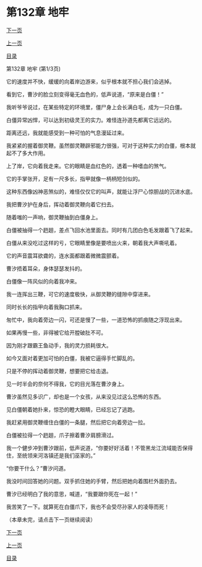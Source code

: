 <h1>第132章   地牢</h1>
            <div><p><a href="./0394_%E7%AC%AC132%E7%AB%A0_%E5%9C%B0%E7%89%A2.md">下一页</a></p><p><a href="./0392_%E7%AC%AC131%E7%AB%A0_%E9%98%B4%E6%B2%9F%E7%BF%BB%E8%88%B9.md">上一页</a></p><p><a href="../">目录</a></p></div>
            <div><p>第132章   地牢 (第1/3页)</p><p>它的速度并不快，缓缓的向着岸边游来，似乎根本就不担心我们会逃掉。</p><p>看到它，曹汐的脸立刻变得毫无血色的，低声说道，“原来是白僵！”</p><p>我听爷爷说过，在某些特定的环境里，僵尸身上会长满白毛，成为一只白僵。</p><p>白僵异常凶悍，可以达到初级灵王的实力。难怪连孙道先都离它远远的。</p><p>距离还远，我就能感受到一种可怕的气息漫延过来。</p><p>我紧紧的握着御灵鞭。虽然御灵鞭辟邪能力很强，可对于这种实力的白僵，根本就起不了多大作用。</p><p>上了岸，它向着我走来。它的眼睛是血红色的，透着一种嗜血的煞气。</p><p>它的手掌张开，足有一尺多长，指甲就像一柄柄短剑似的。</p><p>这种东西像凶神恶煞似的，难怪仅仅它的叫声，就能让浮尸心惊胆战的沉进水底。</p><p>我把曹汐护在身后，挥动着御灵鞭向着它扫去。</p><p>随着嗤的一声响，御灵鞭抽到白僵身上。</p><p>白僵被抽得一个趔趄，差点飞回水池里面去。同时有几团白色毛发跟着飞了起来。</p><p>白僵从来没吃过这样的亏，它眼睛里像是要喷出火来，朝着我大声嘶吼着。</p><p>它的声音震耳欲聋的，连水面都跟着微微震颤着。</p><p>曹汐捂着耳朵，身体瑟瑟发抖的。</p><p>白僵像一阵风似的向着我冲来。</p><p>我一连挥出三鞭，可它的速度极快，从御灵鞭的缝隙中穿进来。</p><p>同时长长的指甲向着我胸口抓来。</p><p>匆忙中，我向着旁边一闪，可还是慢了一些，一道恐怖的抓痕随之浮现出来。</p><p>如果再慢一些，非得被它给开膛破肚不可。</p><p>因为刚才跟霸王鱼动手，我的灵力损耗很大。</p><p>如今又面对着更加可怕的白僵，我被它逼得手忙脚乱的。</p><p>只是不停的挥动着御灵鞭，想要把它给击退。</p><p>见一时半会的奈何不得我，它的目光落在曹汐身上。</p><p>曹汐虽然见多识广，却也是一个女孩，从来没见过这么恐怖的东西。</p><p>见白僵朝着她扑来，惊恐的瞪大眼睛，已经忘记了逃跑。</p><p>我赶紧用御灵鞭缠住白僵的一条腿，然后把它向着旁边一拉。</p><p>白僵被拉得一个趔趄，爪子擦着曹汐肩膀滑过。</p><p>我一个健步冲到曹汐跟前，低声说道，“你要好好活着！不管黑龙江流域能否保得住，至统领来河洛镇还是我们巫家的。”</p><p>“你要干什么？”曹汐问道。</p><p>我没时间回答她的问题。双手抓住她的手臂，然后把她向着围栏外面扔去。</p><p>曹汐已经明白了我的意思，喊道，“我要跟你死在一起！”</p><p>我苦笑了一下。就算死在白僵爪下，我也不会受尽孙家人的凌辱而死！</p><p>（本章未完，请点击下一页继续阅读）</p></div>
            <div><p><a href="./0394_%E7%AC%AC132%E7%AB%A0_%E5%9C%B0%E7%89%A2.md">下一页</a></p><p><a href="./0392_%E7%AC%AC131%E7%AB%A0_%E9%98%B4%E6%B2%9F%E7%BF%BB%E8%88%B9.md">上一页</a></p><p><a href="../">目录</a></p></div>
